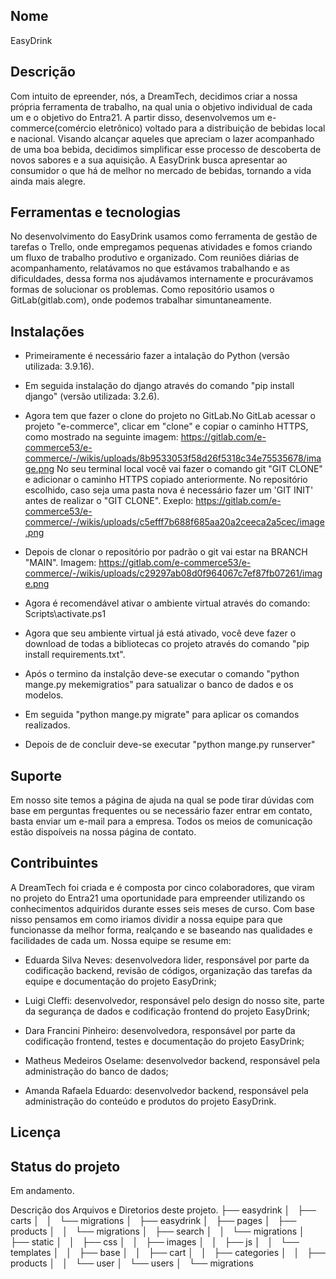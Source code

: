 ## Nome
EasyDrink


## Descrição
Com intuito de epreender, nós, a DreamTech, decidimos criar a nossa própria ferramenta de trabalho, na qual unia o objetivo individual de cada um e o objetivo do Entra21. A partir disso, desenvolvemos um e-commerce(comércio eletrônico) voltado para a distribuição de bebidas local e nacional. Visando alcançar aqueles que apreciam o lazer acompanhado de uma boa bebida, decidimos simplificar esse processo de descoberta de novos sabores e a sua aquisição. A EasyDrink busca apresentar ao consumidor o que há de melhor no mercado de bebidas, tornando a vida ainda mais alegre.


## Ferramentas e tecnologias
No desenvolvimento do EasyDrink usamos como ferramenta de gestão de tarefas o Trello, onde empregamos pequenas atividades e fomos criando um fluxo de trabalho produtivo e organizado. Com reuniões diárias de acompanhamento, relatávamos no que estávamos trabalhando e as dificuldades, dessa forma nos ajudávamos internamente e procurávamos formas de solucionar os problemas. Como repositório usamos o GitLab(gitlab.com), onde podemos trabalhar simuntaneamente.


## Instalações
- Primeiramente é necessário fazer a intalação do Python (versão utilizada: 3.9.16).

- Em seguida instalação do django através do comando "pip install django" (versão utilizada: 3.2.6).

- Agora tem que fazer o clone do projeto no GitLab.No GitLab acessar o projeto "e-commerce", clicar em "clone" e copiar o caminho HTTPS, como mostrado na seguinte imagem: https://gitlab.com/e-commerce53/e-commerce/-/wikis/uploads/8b9533053f58d26f5318c34e75535678/image.png
No seu terminal local você vai fazer o comando git "GIT CLONE" e adicionar o caminho HTTPS copiado anteriormente. No repositório escolhido, caso seja uma pasta nova é necessário fazer um 'GIT INIT' antes de realizar o "GIT CLONE". Exeplo: https://gitlab.com/e-commerce53/e-commerce/-/wikis/uploads/c5efff7b688f685aa20a2ceeca2a5cec/image.png

- Depois de clonar o repositório por padrão o git vai estar na BRANCH "MAIN". Imagem: https://gitlab.com/e-commerce53/e-commerce/-/wikis/uploads/c29297ab08d0f964067c7ef87fb07261/image.png

- Agora é recomendável ativar o ambiente virtual através do comando: Scripts\activate.ps1

- Agora que seu ambiente virtual já está ativado, você deve fazer o download de todas a bibliotecas co projeto através do comando "pip install requirements.txt".

- Após o termino da instalção deve-se executar o comando "python mange.py mekemigratios" para satualizar o banco de dados e os modelos.

- Em seguida "python mange.py migrate" para aplicar os comandos realizados. 

- Depois de de concluir deve-se executar "python mange.py runserver"




## Suporte
Em nosso site temos a página de ajuda na qual se pode tirar dúvidas com base em perguntas frequentes ou se necessário fazer entrar em contato, basta enviar um e-mail para a empresa. Todos os meios de comunicação estão dispoíveis na nossa página de contato. 



## Contribuintes
A DreamTech foi criada e é composta por cinco colaboradores, que viram no projeto do Entra21 uma oportunidade para empreender utilizando os conhecimentos adquiridos durante esses seis meses de curso. Com base nisso pensamos em como iriamos dividir a nossa equipe para que funcionasse da melhor forma, realçando e se baseando nas qualidades e facilidades de cada um. Nossa equipe se resume em:

- Eduarda Silva Neves: desenvolvedora lider, responsável por parte da codificação backend, revisão de códigos, organização das tarefas da equipe e documentação do projeto EasyDrink;

- Luigi Cleffi: desenvolvedor, responsável pelo design do nosso site, parte da segurança de dados e codificação frontend do projeto EasyDrink;

- Dara Francini Pinheiro: desenvolvedora, responsável por parte da codificação frontend, testes e documentação do projeto EasyDrink;

- Matheus Medeiros Oselame: desenvolvedor backend, responsável pela administração do banco de dados;

- Amanda Rafaela Eduardo: desenvolvedor backend, responsável pela administração do conteúdo e produtos do projeto EasyDrink.



## Licença
 


## Status do projeto
Em andamento.


Descrição dos Arquivos e Diretorios deste projeto.
├── easydrink
│   ├── carts
│   │   └── migrations
│   ├── easydrink
│   ├── pages
│   ├── products
│   │   └── migrations
│   ├── search
│   │   └── migrations
│   ├── static
│   │   ├── css
│   │   ├── images
│   │   ├── js
│   │   └── templates
│   │       ├── base
│   │       ├── cart
│   │       ├── categories
│   │       ├── products
│   │       └── user
│   └── users
│       └── migrations

